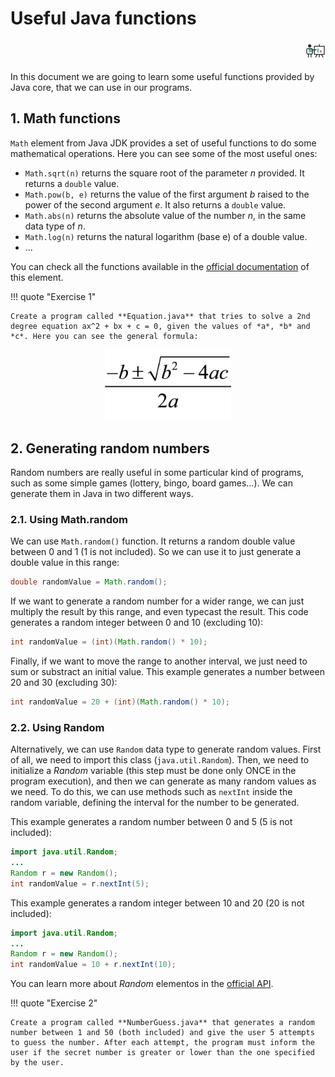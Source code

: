 # Useful Java functions

<div style="text-align: right">
<a target="_blank" href="slides/view.html?fichero=04b"><img src="images/diapositivas.png" width="32" /></a>
</div>

In this document we are going to learn some useful functions provided by Java core, that we can use in our programs.

## 1. Math functions

`Math` element from Java JDK provides a set of useful functions to do some mathematical operations. Here you can see some of the most useful ones:

* `Math.sqrt(n)` returns the square root of the parameter *n* provided. It returns a `double` value.
* `Math.pow(b, e)` returns the value of the first argument *b* raised to the power of the second argument *e*. It also returns a `double` value.
* `Math.abs(n)` returns the absolute value of the number *n*, in the same data type of *n*.
* `Math.log(n)` returns the natural logarithm (base e) of a double value.
* ...

You can check all the functions available in the [official documentation](https://docs.oracle.com/javase/8/docs/api/java/lang/Math.html) of this element.

!!! quote "Exercise 1"

    Create a program called **Equation.java** that tries to solve a 2nd degree equation ax^2 + bx + c = 0, given the values of *a*, *b* and *c*. Here you can see the general formula:

<div align="center">
    <img src="images/equation.jpg" width="40%">
</div>

## 2. Generating random numbers

Random numbers are really useful in some particular kind of programs, such as some simple games (lottery, bingo, board games...). We can generate them in Java in two different ways.

### 2.1. Using Math.random

We can use `Math.random()` function. It returns a random double value between 0 and 1 (1 is not included). So we can use it to just generate a double value in this range:

```java
double randomValue = Math.random();
```

If we want to generate a random number for a wider range, we can just multiply the result by this range, and even typecast the result. This code generates a random integer between 0 and 10 (excluding 10):

```java
int randomValue = (int)(Math.random() * 10);
```

Finally, if we want to move the range to another interval, we just need to sum or substract an initial value. This example generates a number between 20 and 30 (excluding 30):

```java
int randomValue = 20 + (int)(Math.random() * 10);
```

### 2.2. Using Random

Alternatively, we can use `Random` data type to generate random values. First of all, we need to import this class (`java.util.Random`). Then, we need to initialize a *Random* variable (this step must be done only ONCE in the program execution), and then we can generate as many random values as we need. To do this, we can use methods such as `nextInt` inside the random variable, defining the interval for the number to be generated.

This example generates a random number between 0 and 5 (5 is not included):

```java
import java.util.Random;
...
Random r = new Random();
int randomValue = r.nextInt(5);
```

This example generates a random integer between 10 and 20 (20 is not included):

```java
import java.util.Random;
...
Random r = new Random();
int randomValue = 10 + r.nextInt(10);
```

You can learn more about *Random* elementos in the [official API](https://docs.oracle.com/javase/8/docs/api/java/util/Random.html).

!!! quote "Exercise 2"

    Create a program called **NumberGuess.java** that generates a random number between 1 and 50 (both included) and give the user 5 attempts to guess the number. After each attempt, the program must inform the user if the secret number is greater or lower than the one specified by the user.